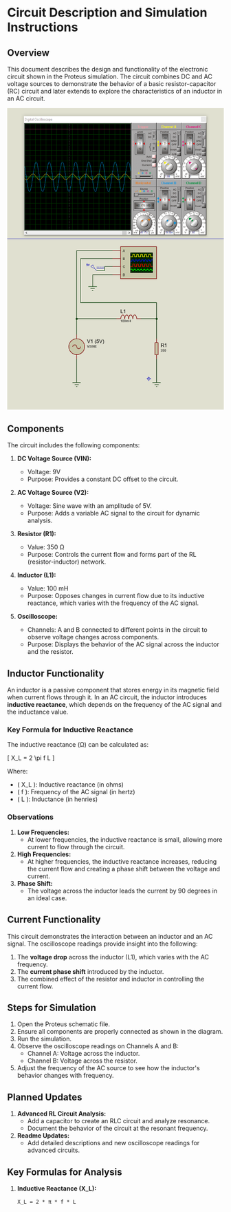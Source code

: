 # Circuit Description and Simulation Instructions

## Overview
This document describes the design and functionality of the electronic circuit shown in the Proteus simulation. The circuit combines DC and AC voltage sources to demonstrate the behavior of a basic resistor-capacitor (RC) circuit and later extends to explore the characteristics of an inductor in an AC circuit.

![Inductor Circuit](inductors.png)


## Components
The circuit includes the following components:

1. **DC Voltage Source (VIN):**
   - Voltage: 9V
   - Purpose: Provides a constant DC offset to the circuit.

2. **AC Voltage Source (V2):**
   - Voltage: Sine wave with an amplitude of 5V.
   - Purpose: Adds a variable AC signal to the circuit for dynamic analysis.

3. **Resistor (R1):**
   - Value: 350 Ω
   - Purpose: Controls the current flow and forms part of the RL (resistor-inductor) network.

4. **Inductor (L1):**
   - Value: 100 mH
   - Purpose: Opposes changes in current flow due to its inductive reactance, which varies with the frequency of the AC signal.

5. **Oscilloscope:**
   - Channels: A and B connected to different points in the circuit to observe voltage changes across components.
   - Purpose: Displays the behavior of the AC signal across the inductor and the resistor.

## Inductor Functionality
An inductor is a passive component that stores energy in its magnetic field when current flows through it. In an AC circuit, the inductor introduces **inductive reactance**, which depends on the frequency of the AC signal and the inductance value.

### Key Formula for Inductive Reactance
The inductive reactance (Ω) can be calculated as:

\[
X_L = 2 \pi f L
\]

Where:
- \( X_L \): Inductive reactance (in ohms)
- \( f \): Frequency of the AC signal (in hertz)
- \( L \): Inductance (in henries)

### Observations
1. **Low Frequencies:**
   - At lower frequencies, the inductive reactance is small, allowing more current to flow through the circuit.
2. **High Frequencies:**
   - At higher frequencies, the inductive reactance increases, reducing the current flow and creating a phase shift between the voltage and current.
3. **Phase Shift:**
   - The voltage across the inductor leads the current by 90 degrees in an ideal case.

## Current Functionality
This circuit demonstrates the interaction between an inductor and an AC signal. The oscilloscope readings provide insight into the following:

1. The **voltage drop** across the inductor (L1), which varies with the AC frequency.
2. The **current phase shift** introduced by the inductor.
3. The combined effect of the resistor and inductor in controlling the current flow.

## Steps for Simulation
1. Open the Proteus schematic file.
2. Ensure all components are properly connected as shown in the diagram.
3. Run the simulation.
4. Observe the oscilloscope readings on Channels A and B:
   - Channel A: Voltage across the inductor.
   - Channel B: Voltage across the resistor.
5. Adjust the frequency of the AC source to see how the inductor's behavior changes with frequency.

## Planned Updates
1. **Advanced RL Circuit Analysis:**
   - Add a capacitor to create an RLC circuit and analyze resonance.
   - Document the behavior of the circuit at the resonant frequency.
2. **Readme Updates:**
   - Add detailed descriptions and new oscilloscope readings for advanced circuits.

## Key Formulas for Analysis
1. **Inductive Reactance (X_L):**
   ```markdown
   X_L = 2 * π * f * L
